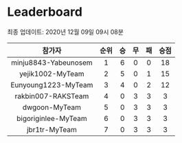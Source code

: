 # Leaderboard
최종 업데이트: 2020년 12월 09일 09시 08분




| 참가자 | 순위 | 승 | 무 | 패 | 승점 |
|:---:|:---:|:---:|:---:|:---:|:---:|
| minju8843-Yabeunosem | 1 | 6 | 0 | 0 | 18 |
| yejik1002-MyTeam | 2 | 5 | 0 | 1 | 15 |
| Eunyoung1223-MyTeam | 3 | 4 | 0 | 2 | 12 |
| rakbin007-RAKSTeam | 4 | 0 | 3 | 3 | 3 |
| dwgoon-MyTeam | 5 | 0 | 3 | 3 | 3 |
| bigoriginlee-MyTeam | 6 | 0 | 3 | 3 | 3 |
| jbr1tr-MyTeam | 7 | 0 | 3 | 3 | 3 |